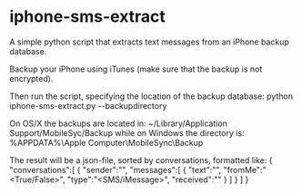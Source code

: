 iphone-sms-extract
==================

A simple python script that extracts text messages from an iPhone backup database.

Backup your iPhone using iTunes (make sure that the backup is not encrypted).

Then run the script, specifying the location of the backup database:
python iphone-sms-extract.py --backupdirectory <directory>

On OS/X the backups are located in:
~/Library/Application Support/MobileSyc/Backup
while on Windows the directory is:
%APPDATA%\Apple Computer\MobileSync\Backup

The result will be a json-file, sorted by conversations, formatted like:
{
	"conversations":[
		{
			"sender":"<sender phone>",
			"messages":[
				{
					"text":"<message>",
					"fromMe":"<True/False>",
					"type":"<SMS/iMessage>",
					"received":"<date>"
				}
			]
		}
	]
}
